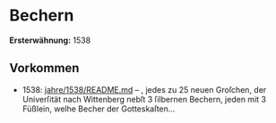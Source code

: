 # Bechern

**Ersterwähnung:** 1538

## Vorkommen
- 1538: [jahre/1538/README.md](../jahre/1538/README.md) – , jedes zu 25 neuen Groſchen,
der Univerſität nach Wittenberg nebſt 3 ſilbernen Bechern,
jeden mit 3 Füßlein, welhe Becher der Gotteskaſten...
